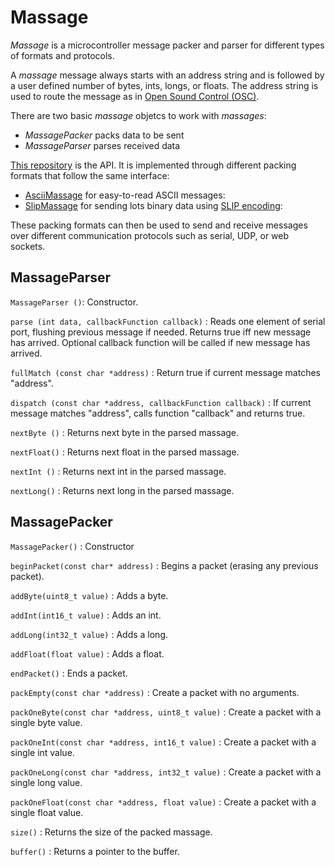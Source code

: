 Massage
=================

*Massage* is a microcontroller message packer and parser for different types of formats and protocols.

A *massage* message always starts with an address string and is followed by a user defined number of bytes, ints, longs, or floats.  The address string is used to route the message as in [Open Sound Control (OSC)](http://opensoundcontrol.org/introduction-osc).

There are two basic *massage* objetcs to work with *massages*:
* *MassagePacker* packs data to be sent
* *MassageParser* parses received data

[This repository](https://github.com/SofaPirate/Massage) is the API. It is implemented through different packing formats that follow the same interface:
* [AsciiMassage](https://github.com/SofaPirate/AsciiMassage) for easy-to-read ASCII messages: 
* [SlipMassage](https://github.com/SofaPirate/SlipMassage) for sending lots binary data using [SLIP encoding](https://en.wikipedia.org/wiki/Serial_Line_Internet_Protocol): 

These packing formats can then be used to send and receive messages over different communication protocols such as serial, UDP, or web sockets.

MassageParser
-------------

`MassageParser ()`: Constructor.
 
`parse (int data, callbackFunction callback)` : Reads one element of serial port, flushing previous message if needed. Returns true iff new message has arrived. Optional callback function will be called if new message has arrived. 
 
`fullMatch (const char *address)` : Return true if current message matches "address".
 
`dispatch (const char *address, callbackFunction callback)` : If current message matches "address", calls function "callback" and returns true.
 
`nextByte ()` : Returns next byte in the parsed massage.

`nextFloat()` : Returns next float in the parsed massage.

`nextInt ()` : Returns next int in the parsed massage.

`nextLong()` : Returns next long in the parsed massage.
 
MassagePacker
-------------

`MassagePacker()` : Constructor

`beginPacket(const char* address)` : Begins a packet (erasing any previous packet).

`addByte(uint8_t value)` : Adds a byte.

`addInt(int16_t value)` : Adds an int.

`addLong(int32_t value)` : Adds a long.

`addFloat(float value)` : Adds a float.

`endPacket()` : Ends a packet.

`packEmpty(const char *address)` : Create a packet with no arguments.
  
`packOneByte(const char *address, uint8_t value)` : Create a packet with a single byte value.

`packOneInt(const char *address, int16_t value)` : Create a packet with a single int value.

`packOneLong(const char *address, int32_t value)` :   Create a packet with a single long value.

`packOneFloat(const char *address, float value)` : Create a packet with a single float value.

`size()` : Returns the size of the packed massage.

`buffer()` : Returns a pointer to the buffer.



